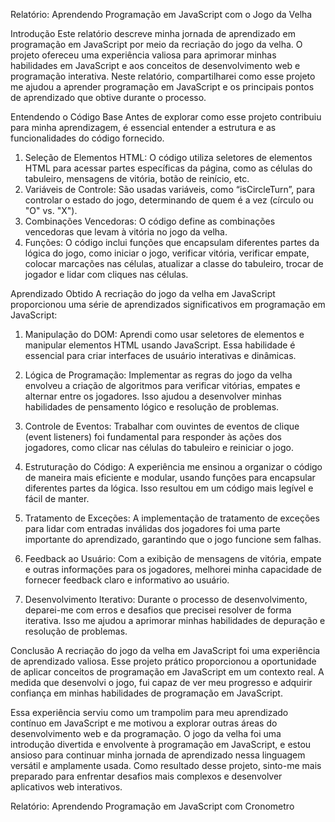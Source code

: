 Relatório: Aprendendo Programação em JavaScript com o Jogo da Velha

Introdução
Este relatório descreve minha jornada de aprendizado em programação em JavaScript por meio da recriação do jogo da velha. O projeto ofereceu uma experiência valiosa para aprimorar minhas habilidades em JavaScript e aos conceitos de desenvolvimento web e programação interativa. Neste relatório, compartilharei como esse projeto me ajudou a aprender programação em JavaScript e os principais pontos de aprendizado que obtive durante o processo.

Entendendo o Código Base
Antes de explorar como esse projeto contribuiu para minha aprendizagem, é essencial entender a estrutura e as funcionalidades do código fornecido.

1. Seleção de Elementos HTML: O código utiliza seletores de elementos HTML para acessar partes específicas da página, como as células do tabuleiro, mensagens de vitória, botão de reinício, etc.
2. Variáveis de Controle: São usadas variáveis, como “isCircleTurn”, para controlar o estado do jogo, determinando de quem é a vez (círculo ou "O" vs. "X").
3. Combinações Vencedoras: O código define as combinações vencedoras que levam à vitória no jogo da velha.
4. Funções: O código inclui funções que encapsulam diferentes partes da lógica do jogo, como iniciar o jogo, verificar vitória, verificar empate, colocar marcações nas células, atualizar a classe do tabuleiro, trocar de jogador e lidar com cliques nas células.

Aprendizado Obtido
A recriação do jogo da velha em JavaScript proporcionou uma série de aprendizados significativos em programação em JavaScript:
1. Manipulação do DOM: Aprendi como usar seletores de elementos e manipular elementos HTML usando JavaScript. Essa habilidade é essencial para criar interfaces de usuário interativas e dinâmicas.
2. Lógica de Programação: Implementar as regras do jogo da velha envolveu a criação de algoritmos para verificar vitórias, empates e alternar entre os jogadores. Isso ajudou a desenvolver minhas habilidades de pensamento lógico e resolução de problemas.

3. Controle de Eventos: Trabalhar com ouvintes de eventos de clique (event listeners) foi fundamental para responder às ações dos jogadores, como clicar nas células do tabuleiro e reiniciar o jogo.
4. Estruturação do Código: A experiência me ensinou a organizar o código de maneira mais eficiente e modular, usando funções para encapsular diferentes partes da lógica. Isso resultou em um código mais legível e fácil de manter.
5. Tratamento de Exceções: A implementação de tratamento de exceções para lidar com entradas inválidas dos jogadores foi uma parte importante do aprendizado, garantindo que o jogo funcione sem falhas.
6. Feedback ao Usuário: Com a exibição de mensagens de vitória, empate e outras informações para os jogadores, melhorei minha capacidade de fornecer feedback claro e informativo ao usuário.
7. Desenvolvimento Iterativo: Durante o processo de desenvolvimento, deparei-me com erros e desafios que precisei resolver de forma iterativa. Isso me ajudou a aprimorar minhas habilidades de depuração e resolução de problemas.

Conclusão
A recriação do jogo da velha em JavaScript foi uma experiência de aprendizado valiosa. Esse projeto prático proporcionou a oportunidade de aplicar conceitos de programação em JavaScript em um contexto real. A medida que desenvolvi o jogo, fui capaz de ver meu progresso e adquirir confiança em minhas habilidades de programação em JavaScript.

Essa experiência serviu como um trampolim para meu aprendizado contínuo em JavaScript e me motivou a explorar outras áreas do desenvolvimento web e da programação. O jogo da velha foi uma introdução divertida e envolvente à programação em JavaScript, e estou ansioso para continuar minha jornada de aprendizado nessa linguagem versátil e amplamente usada. Como resultado desse projeto, sinto-me mais preparado para enfrentar desafios mais complexos e desenvolver aplicativos web interativos.


Relatório: Aprendendo Programação em JavaScript com Cronometro
